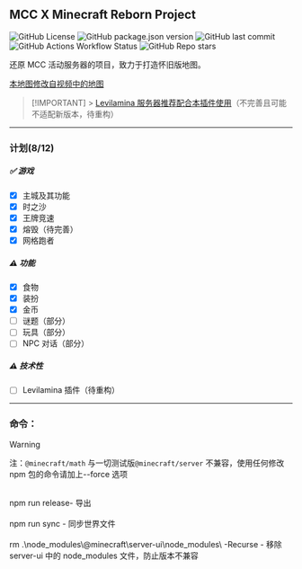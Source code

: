 ## MCC X Minecraft Reborn Project

![GitHub License](https://img.shields.io/github/license/Howie114514/MCCxMinecraftReborn)
![GitHub package.json version](https://img.shields.io/github/package-json/v/Howie114514/MCCxMinecraftReborn)
![GitHub last commit](https://img.shields.io/github/last-commit/Howie114514/MCCxMinecraftReborn)
![GitHub Actions Workflow Status](https://img.shields.io/github/actions/workflow/status/Howie114514/MCCxMinecraftReborn/build.yml)
![GitHub Repo stars](https://img.shields.io/github/stars/Howie114514/MCCxMinecraftReborn?style=flat)

还原 MCC 活动服务器的项目，致力于打造怀旧版地图。

[本地图修改自视频中的地图](https://www.bilibili.com/video/BV1r7iwedEZe/)
<br>

> [!IMPORTANT] > [Levilamina 服务器推荐配合本插件使用](https://github.com/Howie114514/MCCxMinecraftReborn-llplugin)（不完善且可能不适配新版本，待重构）

---

### 计划(8/12)

##### ✅ 游戏

- [x] 主城及其功能
- [x] 时之沙
- [x] 王牌竞速
- [x] 熔毁（待完善）
- [x] 网格跑者

##### ⚠️ 功能

- [x] 食物
- [x] 装扮
- [x] 金币
- [ ] 谜题（部分）
- [ ] 玩具（部分）
- [ ] NPC 对话（部分）

##### ⚠️ 技术性

- [ ] Levilamina 插件（待重构）

---

### 命令：

> [!WARNING]
> 注：`@minecraft/math` 与一切测试版`@minecraft/server` 不兼容，使用任何修改 npm 包的命令请加上--force 选项<br><br>

npm run release- 导出<br><br>
npm run sync - 同步世界文件<br><br>
rm .\\node_modules\\@minecraft\\server-ui\\node_modules\\ -Recurse - 移除 server-ui 中的 node_modules 文件，防止版本不兼容
